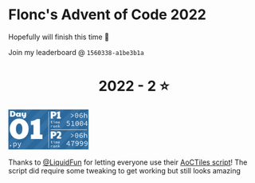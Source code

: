# Flonc's Advent of Code 2022

Hopefully will finish this time 👀

Join my leaderboard @ `1560338-a1be3b1a`

<!-- AOC TILES BEGIN -->
<h1 align="center">
  2022 - 2 ⭐
</h1>
<a href="2022\01\main.py">
  <img src="media\2022\01.png" width="161px">
</a>
<!-- AOC TILES END -->
<br>

Thanks to [@LiquidFun](https://github.com/LiquidFun) for letting everyone use their [AoCTiles script](https://github.com/LiquidFun/adventofcode/tree/main/AoCTiles)!
The script did require some tweaking to get working but still looks amazing
